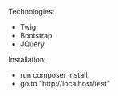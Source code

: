 Technologies:
 - Twig
 - Bootstrap
 - JQuery

 Installation:
 - run composer install
 - go to "http://localhost/test"